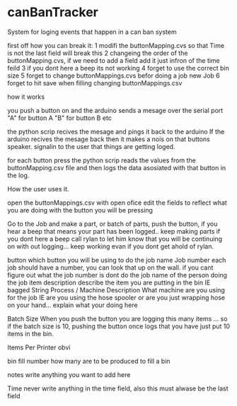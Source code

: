 # canBanTracker
System for loging events that happen in a can ban system


first off how you can break it:
1 modifi the buttonMapping.cvs so that Time is not the last field will break this
2 changeing the order of the buttonMapping.cvs, if we need to add a field add it just infron of the time feild
3 if you dont here a beep its not working
4 forget to use the correct bin size
5 forget to change buttonMappings.cvs befor doing a job new Job
6 forget to hit save when filling changing buttonMappings.csv



how it works


you push a button on and the arduino sends a mesage over the serial port 
"A" for button A "B" for button B etc

the python scrip recives the mesage and pings it back to the arduino
If the arduino recives the mesage back then it makes a nois on that buttons 
speaker. signalin to the user that things are getting loged. 

for each button press the python scrip reads the values from the
buttonMapping.csv file
and then logs the data asosiated with that button in the log. 

How the user uses it. 

open the buttonMappings.csv with open ofice 
edit the fields to reflect what you are doing with the button you will be
pressing

Go to the Job and make a part, or batch of parts, push the button, if you hear 
a beep that means your part has been logged.. keep making parts 
if you dont here a beep call rylan to let him know that you will be continuing on
with out logging... keep working evan if you dont get ahold of rylan. 

button
which button you will be using to do the job
name 
Job number
each job should have a number, you can look that up on the wall. if you cant figure out what the job number is 
dont do the job
name of the person doing the job
item description
describe the item you are putting in the bin IE bagged String
Process / Machine Description
What machine are you using for the job IE are you using the hose spooler or
are you just wrapping hose on your hand... explain what your doing here

Batch Size 
When you push the button you are logging this many items ... 
so if the batch size is 10, pushing the button once logs that you have
just put 10 items in the bin. 

Items  Per Printer
obvi

bin fill number
how many are to be produced to fill a bin

notes
write anything you want to add here 

Time 
never write anything in the time field, also this must alwase be the last field




